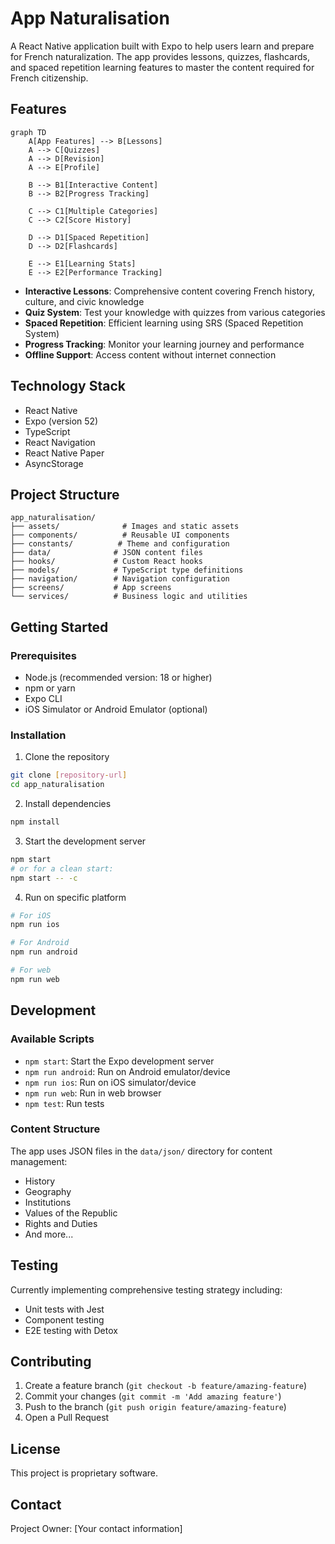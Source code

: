 # App Naturalisation

A React Native application built with Expo to help users learn and prepare for French naturalization. The app provides lessons, quizzes, flashcards, and spaced repetition learning features to master the content required for French citizenship.

## Features

```mermaid
graph TD
    A[App Features] --> B[Lessons]
    A --> C[Quizzes]
    A --> D[Revision]
    A --> E[Profile]

    B --> B1[Interactive Content]
    B --> B2[Progress Tracking]
    
    C --> C1[Multiple Categories]
    C --> C2[Score History]
    
    D --> D1[Spaced Repetition]
    D --> D2[Flashcards]
    
    E --> E1[Learning Stats]
    E --> E2[Performance Tracking]
```

- **Interactive Lessons**: Comprehensive content covering French history, culture, and civic knowledge
- **Quiz System**: Test your knowledge with quizzes from various categories
- **Spaced Repetition**: Efficient learning using SRS (Spaced Repetition System)
- **Progress Tracking**: Monitor your learning journey and performance
- **Offline Support**: Access content without internet connection

## Technology Stack

- React Native
- Expo (version 52)
- TypeScript
- React Navigation
- React Native Paper
- AsyncStorage

## Project Structure

```
app_naturalisation/
├── assets/              # Images and static assets
├── components/          # Reusable UI components
├── constants/          # Theme and configuration
├── data/              # JSON content files
├── hooks/             # Custom React hooks
├── models/            # TypeScript type definitions
├── navigation/        # Navigation configuration
├── screens/           # App screens
└── services/          # Business logic and utilities
```

## Getting Started

### Prerequisites

- Node.js (recommended version: 18 or higher)
- npm or yarn
- Expo CLI
- iOS Simulator or Android Emulator (optional)

### Installation

1. Clone the repository
```bash
git clone [repository-url]
cd app_naturalisation
```

2. Install dependencies
```bash
npm install
```

3. Start the development server
```bash
npm start
# or for a clean start:
npm start -- -c
```

4. Run on specific platform
```bash
# For iOS
npm run ios

# For Android
npm run android

# For web
npm run web
```

## Development

### Available Scripts

- `npm start`: Start the Expo development server
- `npm run android`: Run on Android emulator/device
- `npm run ios`: Run on iOS simulator/device
- `npm run web`: Run in web browser
- `npm test`: Run tests

### Content Structure

The app uses JSON files in the `data/json/` directory for content management:
- History
- Geography
- Institutions
- Values of the Republic
- Rights and Duties
- And more...

## Testing

Currently implementing comprehensive testing strategy including:
- Unit tests with Jest
- Component testing
- E2E testing with Detox

## Contributing

1. Create a feature branch (`git checkout -b feature/amazing-feature`)
2. Commit your changes (`git commit -m 'Add amazing feature'`)
3. Push to the branch (`git push origin feature/amazing-feature`)
4. Open a Pull Request

## License

This project is proprietary software.

## Contact

Project Owner: [Your contact information]
